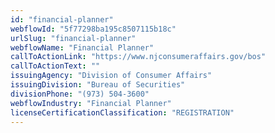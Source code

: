 ```yaml
---
id: "financial-planner"
webflowId: "5f77298ba195c8507115b18c"
urlSlug: "financial-planner"
webflowName: "Financial Planner"
callToActionLink: "https://www.njconsumeraffairs.gov/bos"
callToActionText: ""
issuingAgency: "Division of Consumer Affairs"
issuingDivision: "Bureau of Securities"
divisionPhone: "(973) 504-3600"
webflowIndustry: "Financial Planner"
licenseCertificationClassification: "REGISTRATION"
---
```

